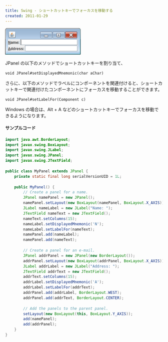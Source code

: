```yaml
---
title: Swing - ショートカットキーでフォーカスを移動する
created: 2011-01-29
---
```


![move-focus-by-shortcut.png](./move-focus-by-shortcut.png)

JPanel の以下のメソッドでショートカットキーを割り当て、

~~~
void JPanel#setDisplayedMnemonic(char aChar)
~~~

さらに、以下のメソッドでラベルにコンポーネントを関連付けると、ショートカットキーで関連付けたコンポーネントにフォーカスを移動することができます。

~~~
void JPanel#setLabelFor(Component c)
~~~

Windows の場合は、Alt + A などのショートカットキーでフォーカスを移動できるようになります。

#### サンプルコード

~~~ java
import java.awt.BorderLayout;
import javax.swing.BoxLayout;
import javax.swing.JLabel;
import javax.swing.JPanel;
import javax.swing.JTextField;

public class MyPanel extends JPanel {
    private static final long serialVersionUID = 1L;

    public MyPanel() {
        // Create a panel for a name.
        JPanel namePanel = new JPanel();
        namePanel.setLayout(new BoxLayout(namePanel, BoxLayout.X_AXIS));
        JLabel nameLabel = new JLabel("Name: ");
        JTextField nameText = new JTextField();
        nameText.setColumns(15);
        nameLabel.setDisplayedMnemonic('N');
        nameLabel.setLabelFor(nameText);
        namePanel.add(nameLabel);
        namePanel.add(nameText);

        // Create a panel for an e-mail.
        JPanel addrPanel = new JPanel(new BorderLayout());
        addrPanel.setLayout(new BoxLayout(addrPanel, BoxLayout.X_AXIS));
        JLabel addrLabel = new JLabel("Address: ");
        JTextField addrText = new JTextField();
        addrText.setColumns(15);
        addrLabel.setDisplayedMnemonic('A');
        addrLabel.setLabelFor(addrText);
        addrPanel.add(addrLabel, BorderLayout.WEST);
        addrPanel.add(addrText, BorderLayout.CENTER);

        // Add the panels to the parent panel.
        setLayout(new BoxLayout(this, BoxLayout.Y_AXIS));
        add(namePanel);
        add(addrPanel);
    }
}
~~~

